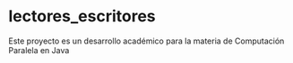 # lectores_escritores
Este proyecto es un desarrollo académico para la materia de Computación Paralela en Java
